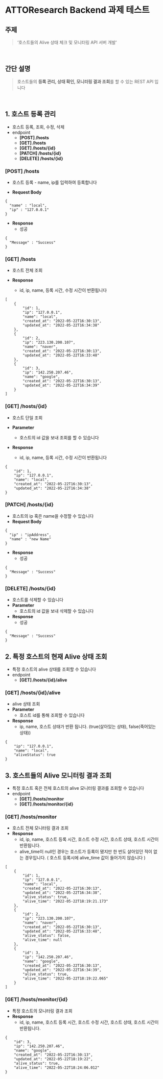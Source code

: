 # ATTOResearch Backend 과제 테스트

## 주제
>‘호스트들의 Alive 상태 체크 및 모니터링 API 서버 개발'  

&nbsp; 

## 간단 설명
>호스트들의 **등록 관리, 상태 확인, 모니터링 결과 조회**를 할 수 있는 REST API 입니다  

&nbsp; 



## 1. 호스트 등록 관리
- 호스트 등록, 조회, 수정, 삭제
- endpoint
  - **[POST] /hosts**
  - **[GET] /hosts**
  - **[GET] /hosts/{id}**
  - **[PATCH] /hosts/{id}**
  - **[DELETE] /hosts/{id}**

### [POST] /hosts
- 호스트 등록 -  name, ip를 입력하여 등록합니다

- **Request Body**
```
{
  "name" : "local",
  "ip" : "127.0.0.1"
}
```
- **Response**
  - 성공
```
{
  "Message" : "Success"
}
```

### [GET] /hosts
- 호스트 전체 조회

- **Response**
  - id, ip, name, 등록 시간, 수정 시간이 반환됩니다
```
[
    {
        "id": 1,
        "ip": "127.0.0.1",
        "name": "local",
        "created_at": "2022-05-22T16:30:13",
        "updated_at": "2022-05-22T16:34:38"
    },
    {
        "id": 2,
        "ip": "223.130.200.107",
        "name": "naver",
        "created_at": "2022-05-22T16:30:13",
        "updated_at": "2022-05-22T16:33:48"
    },
    {
        "id": 3,
        "ip": "142.250.207.46",
        "name": "google",
        "created_at": "2022-05-22T16:30:13",
        "updated_at": "2022-05-22T16:34:39"
    }
]
```

### [GET] /hosts/{id}
- 호스트 단일 조회

- **Parameter**
  - 호스트의 id 값을 보내 조회를 할 수 있습니다

- **Response**
  - id, ip, name, 등록 시간, 수정 시간이 반환됩니다
```
{
    "id": 1,
    "ip": "127.0.0.1",
    "name": "local",
    "created_at": "2022-05-22T16:30:13",
    "updated_at": "2022-05-22T16:34:38"
}
```

### [PATCH] /hosts/{id}
- 호스트의 ip 혹은 name을 수정할 수 있습니다
- **Request Body**
```
{
  "ip" : "ipAddress",
  "name" : "new Name"
}
```

- **Response**
  - 성공
```
{
  "Message" : "Success"
}
```

### [DELETE] /hosts/{id}
- 호스트를 삭제할 수 있습니다
- **Parameter**
  - 호스트의 id 값을 보내 삭제할 수 있습니다
- **Response**
  - 성공
```
{
  "Message" : "Success"
}
```


## 2. 특정 호스트의 현재 Alive 상태 조회
- 특정 호스트의 alive 상태를 조회할 수 있습니다
- endpoint
  - **[GET] /hosts/{id}/alive**

### [GET] /hosts/{id}/alive
- alive 상태 조회 
- **Parameter**
  - 호스트 id를 통해 조회할 수 있습니다
- **Response**
  - ip, name, 호스트 상태가 반환 됩니다. (true(살아있는 상태), false(죽어있는 상태))
```
{
    "ip": "127.0.0.1",
    "name": "local",
    "aliveStatus": true
}
```

## 3. 호스트들의 Alive 모니터링 결과 조회
- 특정 호스트 혹은 전체 호스트의 alive 모니터링 결과를 조회할 수 있습니다
- endpoint
  - **[GET] /hosts/monitor**
  - **[GET] /hosts/monitor/{id}**

### [GET] /hosts/monitor
- 호스트 전체 모니터링 결과 조회
- **Response**
  - id, ip, name, 호스트 등록 시간, 호스트 수정 시간, 호스트 상태, 호스트 시간이 반환됩니다.
  - alive_time이 null인 경우는 호스트가 등록이 됐지만 한 번도 살아있던 적이 없는 경우입니다. ( 호스트 등록시에 alive_time 값이 들어가지 않습니다 )
```
[
    {
        "id": 1,
        "ip": "127.0.0.1",
        "name": "local",
        "created_at": "2022-05-22T16:30:13",
        "updated_at": "2022-05-22T16:34:38",
        "alive_status": true,
        "alive_time": "2022-05-22T18:19:21.173"
    },
    {
        "id": 2,
        "ip": "223.130.200.107",
        "name": "naver",
        "created_at": "2022-05-22T16:30:13",
        "updated_at": "2022-05-22T16:33:48",
        "alive_status": false,
        "alive_time": null
    },
    {
        "id": 3,
        "ip": "142.250.207.46",
        "name": "google",
        "created_at": "2022-05-22T16:30:13",
        "updated_at": "2022-05-22T16:34:39",
        "alive_status": true,
        "alive_time": "2022-05-22T18:19:22.065"
    }
]
```

### [GET] /hosts/monitor/{id}
- 특정 호스트의 모니터링 결과 조회
- **Response**
  - id, ip, name, 호스트 등록 시간, 호스트 수정 시간, 호스트 상태, 호스트 시간이 반환됩니다.
```
{
    "id": 3,
    "ip": "142.250.207.46",
    "name": "google",
    "created_at": "2022-05-22T16:30:13",
    "updated_at": "2022-05-22T18:19:22",
    "alive_status": true,
    "alive_time": "2022-05-22T18:24:06.012"
}
```

